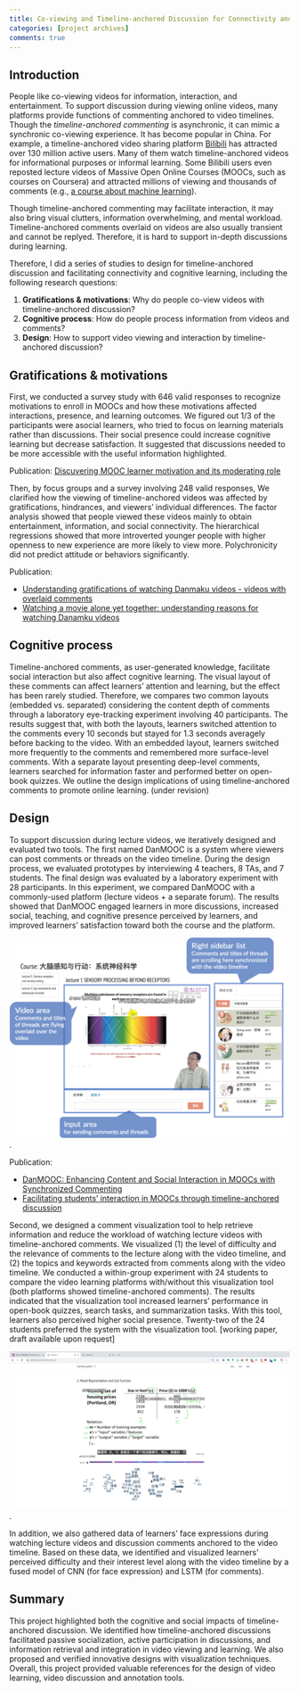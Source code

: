 ```yaml
---
title: Co-viewing and Timeline-anchored Discussion for Connectivity and Learning 
categories: [project archives]
comments: true
---
```


## Introduction

People like co-viewing videos for information, interaction, and entertainment. To support discussion during viewing online videos, many platforms provide functions of commenting anchored to video timelines. Though the <dfn info="弹幕 in Chinese">timeline-anchored commenting</dfn> is asynchronic, it can mimic a synchronic co-viewing experience. It has become popular in China. For example, a timeline-anchored video sharing platform [Bilibili](https://www.bilibili.com/) has attracted over 130 million active users. Many of them watch timeline-anchored videos for informational purposes or informal learning. Some Bilibili users even reposted lecture videos of Massive Open Online Courses (MOOCs, such as courses on Coursera) and attracted millions of viewing and thousands of comments (e.g., [a course about machine learning](https://www.bilibili.com/video/BV164411b7dx?p=1)).  

Though timeline-anchored commenting may facilitate interaction, it may also bring visual clutters, information overwhelming, and mental workload. Timeline-anchored comments overlaid on videos are also usually transient and cannot be replyed. Therefore, it is hard to support in-depth discussions during learning.  

Therefore, I did a series of studies to design for timeline-anchored discussion and facilitating connectivity and cognitive learning, including the following research questions:

1. **Gratifications & motivations**: Why do people co-view videos with timeline-anchored discussion?
2. **Cognitive process**: How do people process information from videos and comments?
3. **Design**: How to support video viewing and interaction by timeline-anchored discussion?


## Gratifications & motivations

First, we conducted a survey study with 646 valid responses to recognize motivations to enroll in MOOCs and how these motivations affected interactions, presence, and learning outcomes. We figured out 1/3 of the participants were asocial learners, who tried to focus on learning materials rather than discussions. Their social presence could increase cognitive learning but decrease satisfaction. It suggested that discussions needed to be more accessible with the useful information highlighted.  

Publication: <a href="/assets/docs/mooc-motivation.pdf" target="_blank">Discuvering MOOC learner motivation and its moderating role</a>  


Then, by focus groups and a survey involving 248 valid responses, We clarified how the viewing of timeline-anchored videos was affected by gratifications, hindrances, and viewers’ individual differences. The factor analysis showed that people viewed these videos mainly to obtain entertainment, information, and social connectivity. The hierarchical regressions showed that more introverted younger people with higher openness to new experience are more likely to view more. Polychronicity did not predict attitude or behaviors significantly.

Publication: 
* <a href="/assets/docs/danmaku-interview.pdf" target="_blank">Understanding gratifications of watching Danmaku videos - videos with overlaid comments</a>  
* <a href="/assets/docs/danmaku-questionnaire.pdf" target="_blank">Watching a movie alone yet together: understanding reasons for watching Danamku videos</a> 



## Cognitive process

Timeline-anchored comments, as user-generated knowledge, facilitate social interaction but also affect cognitive learning. The visual layout of these comments can affect learners’ attention and learning, but the effect has been rarely studied. Therefore, we compares two common layouts (embedded vs. separated) considering the content depth of comments through a laboratory eye-tracking experiment involving 40 participants. The results suggest that, with both the layouts, learners switched attention to the comments every 10 seconds but stayed for 1.3 seconds averagely before backing to the video. With an embedded layout, learners switched more frequently to the comments and remembered more surface-level comments. With a separate layout presenting deep-level comments, learners searched for information faster and performed better on open-book quizzes. We outline the design implications of using timeline-anchored comments to promote online learning. (under revision)



## Design

To support discussion during lecture videos, we iteratively designed and evaluated two tools. The first named DanMOOC is a system where viewers can post comments or threads on the video timeline. During the design process, we evaluated prototypes by interviewing 4 teachers, 8 TAs, and 7 students. The final design was evaluated by a laboratory experiment with 28 participants. In this experiment, we compared DanMOOC with a commonly-used platform (lecture videos + a separate forum). The results showed that DanMOOC engaged learners in more discussions, increased social, teaching, and cognitive presence perceived by learners, and improved learners’ satisfaction toward both the course and the platform.  

![a screenshot of danmooc](/assets/img/danmooc-screenshot.png "See more screenshots in the published article").  


Publication: 
* <a href="/assets/docs/danmooc-interview.pdf" target="_blank">DanMOOC: Enhancing Content and Social Interaction in MOOCs with Synchronized Commenting</a>
* <a href="/assets/docs/danmooc-experiment.pdf" target="_blank">Facilitating students’ interaction in MOOCs through timeline-anchored discussion</a>

Second, we designed a comment visualization tool to help retrieve information and reduce the workload of watching lecture videos with timeline-anchored comments. We visualized (1) the level of difficulty and the relevance of comments to the lecture along with the video timeline, and (2) the topics and keywords extracted from comments along with the video timeline. We conducted a within-group experiment with 24 students to compare the video learning platforms with/without this visualization tool (both platforms showed timeline-anchored comments). The results indicated that the visualization tool increased learners’ performance in open-book quizzes, search tasks, and summarization tasks. With this tool, learners also perceived higher social presence. Twenty-two of the 24 students preferred the system with the visualization tool. [working paper, draft available upon request] 

![a screenshot of the visualization tool](/assets/img/visualization-screenshot.png).  


In addition, we also gathered data of learners’ face expressions during watching lecture videos and discussion comments anchored to the video timeline. Based on these data, we identified and visualized learners’ perceived difficulty and their interest level along with the video timeline by a fused model of CNN (for face expression) and LSTM (for comments). 

## Summary

This project highlighted both the cognitive and social impacts of timeline-anchored discussion. We identified how timeline-anchored discussions facilitated passive socialization, active participation in discussions, and information retrieval and integration in video viewing and learning. We also proposed and verified innovative designs with visualization techniques. Overall, this project provided valuable references for the design of video learning, video discussion and annotation tools.


